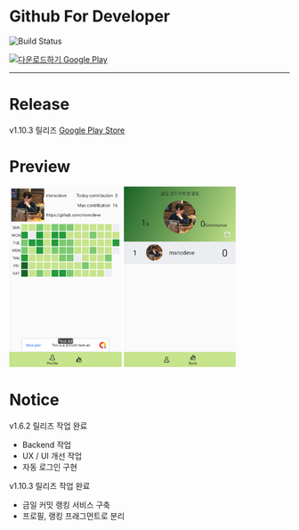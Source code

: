 # Github For Developer
![Build Status](https://travis-ci.org/msnodeve/Github-for-Developer.svg?branch=master)

<a href='https://play.google.com/store/apps/details?id=com.seok.gitfordeveloper&pcampaignid=MKT-Other-global-all-co-prtnr-py-PartBadge-Mar2515-1'><img alt='다운로드하기 Google Play' src='https://play.google.com/intl/ko/badges/images/generic/ko_badge_web_generic.png' width="15%"/></a>

***

# Release

v1.10.3 릴리즈 [Google Play Store](https://play.google.com/store/apps/details?id=com.seok.gitfordeveloper)

# Preview

<img src="./img/preview01.png" width="40%" height="40%">
<img src="./img/preview02.png" width="40%" height="40%">


# Notice

v1.6.2 릴리즈 작업 완료
- Backend 작업
- UX / UI 개선 작업
- 자동 로그인 구현

v1.10.3 릴리즈 작업 완료
- 금일 커밋 랭킹 서비스 구축
- 프로필, 랭킹 프래그먼트로 분리
